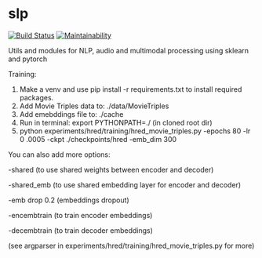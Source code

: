 # slp

[![Build Status](https://travis-ci.org/georgepar/slp.svg?branch=master)](https://travis-ci.org/georgepar/slp)
[![Maintainability](https://api.codeclimate.com/v1/badges/d3ad9729ad30aa158737/maintainability)](https://codeclimate.com/github/georgepar/slp/maintainability)

Utils and modules for NLP, audio and multimodal processing using sklearn and pytorch


Training:
1. Make a venv and use pip install -r requirements.txt to install required
 packages.
1. Add Movie Triples data to: ./data/MovieTriples
2. Add emebddings file to: ./cache
3. Run in terminal: export PYTHONPATH=./ (in cloned root dir)
4. python experiments/hred/training/hred_movie_triples.py -epochs 80 -lr 0
.0005 -ckpt ./checkpoints/hred -emb_dim 300

You can also add more options:

-shared (to use shared weights between encoder and decoder)

-shared_emb (to use shared embedding layer for encoder and decoder)

-emb drop 0.2 (embeddings dropout)

-encembtrain (to train encoder embeddings)

-decembtrain (to train decoder embeddings)

(see argparser in experiments/hred/training/hred_movie_triples.py for more)
